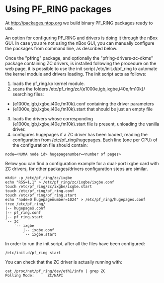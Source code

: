 # Using PF_RING packages
At http://packages.ntop.org we build binary PF_RING packages ready to use.

An option for configuring PF_RING and drivers is doing it through the nBox GUI. 
In case you are not using the nBox GUI, you can manually configure the packages 
from command line, as described below.

Once the "pfring" package, and optionally the "pfring-drivers-zc-dkms" package
containing ZC  drivers, is installed following the procedure on the web page, 
it is possible to use the init script /etc/init.d/pf_ring to automate the kernel 
module and drivers loading. The init script acts as follows:

1. loads the pf_ring.ko kernel module.
2. scans the folders /etc/pf_ring/zc/{e1000e,igb,ixgbe,i40e,fm10k}/ searching files:
- {e1000e,igb,ixgbe,i40e,fm10k}.conf containing the driver parameters
- {e1000e,igb,ixgbe,i40e,fm10k}.start that should be just an empty file
3. loads the drivers whose corresponding {e1000e,igb,ixgbe,i40e,fm10k}.start file is present, 
   unloading the vanilla driver.
2. configures hugepages if a ZC driver has been loaded, reading the configuration 
   from /etc/pf_ring/hugepages. Each line (one per CPU) of the configuration file 
   should contain:
```
node=<NUMA node id> hugepagenumber=<number of pages>
```

Below you can find a configuration example for a dual-port ixgbe card with ZC drivers, 
for other packages/drivers configuration steps are similar.

```
mkdir -p /etc/pf_ring/zc/ixgbe
echo "RSS=1,1" > /etc/pf_ring/zc/ixgbe/ixgbe.conf 
touch /etc/pf_ring/zc/ixgbe/ixgbe.start
touch /etc/pf_ring/pf_ring.conf
touch /etc/pf_ring/pf_ring.start
echo "node=0 hugepagenumber=1024" > /etc/pf_ring/hugepages.conf 
tree /etc/pf_ring/
|-- hugepages.conf
|-- pf_ring.conf
|-- pf_ring.start
`-- zc
    `-- ixgbe
        |-- ixgbe.conf
        `-- ixgbe.start
```

In order to run the init script, after all the files have been configured:

```
/etc/init.d/pf_ring start
```

You can check that the ZC driver is actually running with:

```
cat /proc/net/pf_ring/dev/eth1/info | grep ZC
Polling Mode:      ZC/NAPI
```

